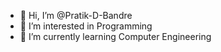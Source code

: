 - 👋 Hi, I’m @Pratik-D-Bandre
- 👀 I’m interested in Programming
- 🌱 I’m currently learning Computer Engineering
<!--- - 💞️ I’m looking to collaborate on ...
- 📫 How to reach me ...--->

<!---
Pratik-D-Bandre/Pratik-D-Bandre is a ✨ special ✨ repository because its `README.md` (this file) appears on your GitHub profile.
You can click the Preview link to take a look at your changes.
--->
